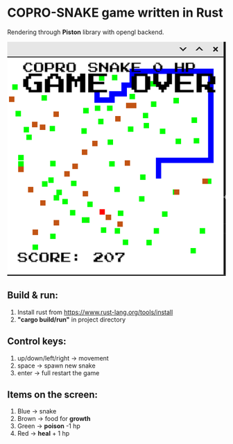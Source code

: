 # COPRO-SNAKE game written in Rust

Rendering through **Piston** library with opengl backend.

![screenshot](./Screenshot.png)

## Build & run:

1. Install rust from https://www.rust-lang.org/tools/install
2. **"cargo build/run"** in project directory

## Control keys:

1. up/down/left/right -> movement
2. space -> spawn new snake
3. enter -> full restart the game

## Items on the screen:

1. Blue -> snake
2. Brown -> food for **growth**
3. Green -> **poison** -1 hp
4. Red -> **heal** + 1 hp